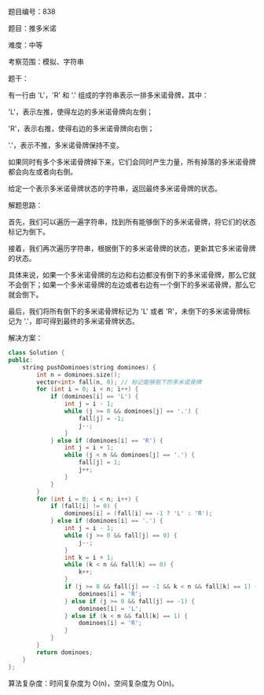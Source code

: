 题目编号：838

题目：推多米诺

难度：中等

考察范围：模拟、字符串

题干：

有一行由 'L'，'R' 和 '.' 组成的字符串表示一排多米诺骨牌，其中：

'L'，表示左推，使得左边的多米诺骨牌向左倒；

'R'，表示右推，使得右边的多米诺骨牌向右倒；

'.'，表示不推，多米诺骨牌保持不变。

如果同时有多个多米诺骨牌掉下来，它们会同时产生力量，所有掉落的多米诺骨牌都会向左或者向右倒。

给定一个表示多米诺骨牌状态的字符串，返回最终多米诺骨牌的状态。

解题思路：

首先，我们可以遍历一遍字符串，找到所有能够倒下的多米诺骨牌，将它们的状态标记为倒下。

接着，我们再次遍历字符串，根据倒下的多米诺骨牌的状态，更新其它多米诺骨牌的状态。

具体来说，如果一个多米诺骨牌的左边和右边都没有倒下的多米诺骨牌，那么它就不会倒下；如果一个多米诺骨牌的左边或者右边有一个倒下的多米诺骨牌，那么它就会倒下。

最后，我们将所有倒下的多米诺骨牌标记为 'L' 或者 'R'，未倒下的多米诺骨牌标记为 '.'，即可得到最终的多米诺骨牌状态。

解决方案：

```cpp
class Solution {
public:
    string pushDominoes(string dominoes) {
        int n = dominoes.size();
        vector<int> fall(n, 0); // 标记能够倒下的多米诺骨牌
        for (int i = 0; i < n; i++) {
            if (dominoes[i] == 'L') {
                int j = i - 1;
                while (j >= 0 && dominoes[j] == '.') {
                    fall[j] = -1;
                    j--;
                }
            } else if (dominoes[i] == 'R') {
                int j = i + 1;
                while (j < n && dominoes[j] == '.') {
                    fall[j] = 1;
                    j++;
                }
            }
        }
        for (int i = 0; i < n; i++) {
            if (fall[i] != 0) {
                dominoes[i] = (fall[i] == -1 ? 'L' : 'R');
            } else if (dominoes[i] == '.') {
                int j = i - 1;
                while (j >= 0 && fall[j] == 0) {
                    j--;
                }
                int k = i + 1;
                while (k < n && fall[k] == 0) {
                    k++;
                }
                if (j >= 0 && fall[j] == -1 && k < n && fall[k] == 1) {
                    dominoes[i] = 'R';
                } else if (j >= 0 && fall[j] == -1) {
                    dominoes[i] = 'L';
                } else if (k < n && fall[k] == 1) {
                    dominoes[i] = 'R';
                }
            }
        }
        return dominoes;
    }
};
```

算法复杂度：时间复杂度为 O(n)，空间复杂度为 O(n)。